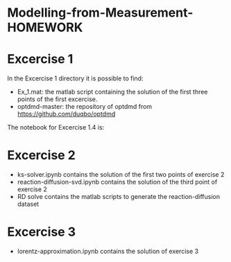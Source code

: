 # Modelling-from-Measurement-HOMEWORK

# Excercise 1
In the Excercise 1 directory it is possible to find:
* Ex_1.mat: the matlab script containing the solution of the first three points of the first excercise. 
* optdmd-master: the repository of optdmd from https://github.com/duqbo/optdmd

The notebook for Excercise 1.4 is: 

# Excercise 2

* ks-solver.ipynb contains the solution of the first two points of exercise 2
* reaction-diffusion-svd.ipynb contains the solution of the third point of exercise 2
* RD solve contains the matlab scripts to generate the reaction-diffusion dataset

# Excercise 3

* lorentz-approximation.ipynb contains the solution of exercise 3
